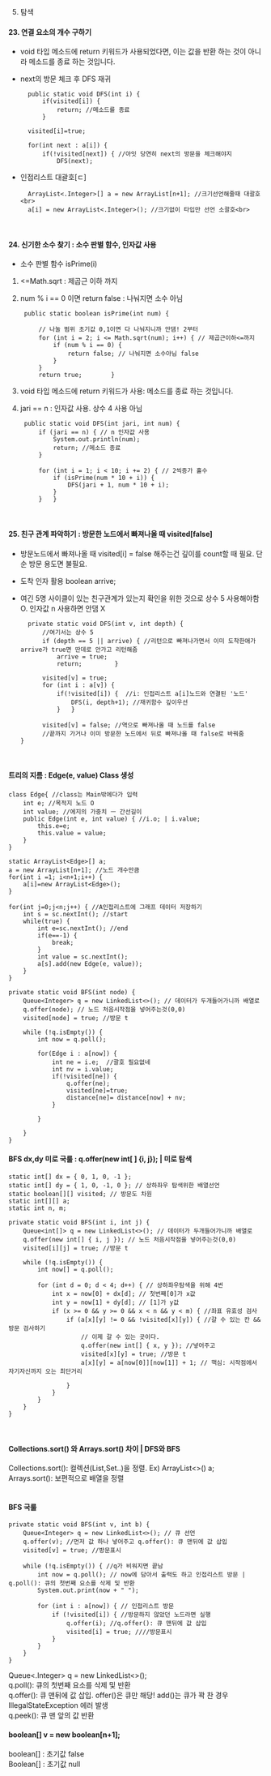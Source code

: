 5. 탐색 

#### 23. 연결 요소의 개수 구하기
- void 타입 메소드에 return 키워드가 사용되었다면, 이는 값을 반환 하는 것이 아니라 메소드를 종료 하는 것입니다.
- next의 방문 체크 후 DFS 재귀

		public static void DFS(int i) {
			if(visited[i]) {
				return; //메소드를 종료
			}
			
		visited[i]=true;
		
		for(int next : a[i]) {
			if(!visited[next]) { //아잇 당연히 next의 방문을 체크해야지
				DFS(next);

- 인접리스트 대괄호[ㄷ] 

		ArrayList<.Integer>[] a = new ArrayList[n+1]; //크기선언해줄때 대괄호<br>
		a[i] = new ArrayList<.Integer>(); //크기없이 타입만 선언 소괄호<br>


<br>

#### 24. 신기한 소수 찾기 : 소수 판별 함수, 인자값 사용
- 소수 판별 함수 isPrime(i)
1) <=Math.sqrt : 제곱근 이하 까지
2) num % i == 0 이면 return false : 나눠지면 소수 아님

		public static boolean isPrime(int num) {
	
			// 나눌 범위 초기값 0,1이면 다 나눠지니까 안댐! 2부터
			for (int i = 2; i <= Math.sqrt(num); i++) { // 제곱근이하<=까지
				if (num % i == 0) {
					return false; // 나눠지면 소수아님 false
				}
			}
			return true;		}

1) void 타입 메소드에 return 키워드가 사용: 메소드를 종료 하는 것입니다.
2) jari == n : 인자값 사용. 상수 4 사용 아님

		public static void DFS(int jari, int num) {
			if (jari == n) { // n 인자값 사용
				System.out.println(num);
				return; //메소드 종료
			}
	
			for (int i = 1; i < 10; i += 2) { // 2씩증가 홀수
				if (isPrime(num * 10 + i)) {
					DFS(jari + 1, num * 10 + i);
				}
			}	}

<br>


#### 25. 친구 관계 파악하기 : 방문한 노드에서 빠져나올 때 visited[false]
- 방문노드에서 빠져나올 때 visited[i] = false 해주는건 깊이를 count할 때 필요. 단순 방문 용도면 불필요.
- 도착 인자 활용 boolean arrive;
- 여긴 5명 사이클이 있는 친구관계가 있는지 확인을 위한 것으로 상수 5 사용해야함 O. 인자값 n 사용하면 안댐 X


		private static void DFS(int v, int depth) {
			//여기서는 상수 5
	  		if (depth == 5 || arrive) { //리턴으로 빠져나가면서 이미 도착한애가 arrive가 true면 딴데로 안가고 리턴해줌
				arrive = true;
				return;			}
	
			visited[v] = true;
			for (int i : a[v]) {
				if(!visited[i]) {  //i: 인접리스트 a[i]노드와 연결된 '노드'
					DFS(i, depth+1); //재귀함수 깊이우선
				}	}
			
			visited[v] = false; //역으로 빠져나올 때 노드를 false
			//끝까지 가거나 이미 방문한 노드에서 뒤로 빠져나올 때 false로 바꿔줌		}

<br>

#### 트리의 지름 : Edge(e, value) Class 생성


	class Edge{ //class는 Main밖에다가 입력
		int e; //목적지 노드 O
		int value; //에지의 가중치 ㅡ 간선길이
		public Edge(int e, int value) { //i.o; | i.value;
			this.e=e;
			this.value = value;
		}
	}

	static ArrayList<Edge>[] a;
	a = new ArrayList[n+1]; //노드 개수만큼
	for(int i =1; i<n+1;i++) {
		a[i]=new ArrayList<Edge>();
	}
		
	for(int j=0;j<n;j++) { //A인접리스트에 그래프 데이터 저장하기
		int s = sc.nextInt(); //start
		while(true) {
			int e=sc.nextInt(); //end
			if(e==-1) {
				break;
			}
			int value = sc.nextInt();
			a[s].add(new Edge(e, value)); 
		}
	}

	private static void BFS(int node) {
		Queue<Integer> q = new LinkedList<>(); // 데이터가 두개들어가니까 배열로
		q.offer(node); // 노드 처음시작점을 넣어주는것(0,0)
		visited[node] = true; //방문 t
		
		while (!q.isEmpty()) {
			int now = q.poll();
			
			for(Edge i : a[now]) {
				int ne = i.e;  //괄호 필요없네
				int nv = i.value;
				if(!visited[ne]) {
					q.offer(ne);
					visited[ne]=true;
					distance[ne]= distance[now] + nv;
				}
				
			}

		}
	}


#### BFS dx,dy 미로 국룰 : q.offer(new int[ ] {i, j}); | 미로 탐색

	static int[] dx = { 0, 1, 0, -1 };
	static int[] dy = { 1, 0, -1, 0 }; // 상하좌우 탐색위한 배열선언
	static boolean[][] visited; // 방문도 차원
	static int[][] a;
	static int n, m;
 
	private static void BFS(int i, int j) {
		Queue<int[]> q = new LinkedList<>(); // 데이터가 두개들어가니까 배열로
		q.offer(new int[] { i, j }); // 노드 처음시작점을 넣어주는것(0,0)
		visited[i][j] = true; //방문 t
		
		while (!q.isEmpty()) {
			int now[] = q.poll();

			for (int d = 0; d < 4; d++) { // 상하좌우탐색을 위해 4번
				int x = now[0] + dx[d]; // 첫번째[0]가 x값
				int y = now[1] + dy[d]; // [1]가 y값
				if (x >= 0 && y >= 0 && x < n && y < m) { //좌표 유효성 검사
					if (a[x][y] != 0 && !visited[x][y]) { //갈 수 있는 칸 && 방문 검사하기
						// 이제 갈 수 있는 곳이다.
						q.offer(new int[] { x, y }); //넣어주고
						visited[x][y] = true; //방문 t
						a[x][y] = a[now[0]][now[1]] + 1; // 핵심: 시작점에서 자기자신까지 오는 최단거리

					}
				}
			}
		}
	}

<br>

#### Collections.sort() 와 Arrays.sort() 차이 | DFS와 BFS
Collections.sort(): 컬렉션(List,Set..)을 정렬. Ex) ArrayList<>() a; <br>
Arrays.sort(): 보편적으로 배열을 정렬<br>
<br>


#### BFS 국룰

	private static void BFS(int v, int b) {
 		Queue<Integer> q = new LinkedList<>(); // 큐 선언
		q.offer(v); //먼저 값 하나 넣어주고 q.offer(): 큐 맨뒤에 값 삽입
		visited[v] = true; //방문표시

		while (!q.isEmpty()) { //q가 비워지면 끝남
			int now = q.poll(); // now에 담아서 출력도 하고 인접리스트 방문 | q.poll(): 큐의 첫번째 요소를 삭제 및 반환
			System.out.print(now + " ");

			for (int i : a[now]) { // 인접리스트 방문
				if (!visited[i]) { //방문하지 않았던 노드라면 실행
					q.offer(i); //q.offer(): 큐 맨뒤에 값 삽입
					visited[i] = true; ////방문표시
				}
			}
		}
	}


Queue<.Integer> q = new LinkedList<>();<br>
q.poll(): 큐의 첫번째 요소를 삭제 및 반환<br>
q.offer(): 큐 맨뒤에 값 삽입. offer()은 큐만 해당! add()는 큐가 꽉 찬 경우 IllegalStateException 에러 발생<br>
q.peek(): 큐 맨 앞의 값 반환<br>


#### boolean[] v = new boolean[n+1];
boolean[] : 초기값 false<br>
Boolean[] : 초기값 null<br>
<br>


